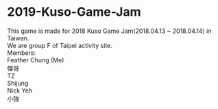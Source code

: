 # 2019-Kuso-Game-Jam

This game is made for 2018 Kuso Game Jam(2018.04.13 ~ 2018.04.14) in Taiwan.  
We are group F of Taipei activity site.  
Members:  
Feather Chung (Me)<br/>
傑哥<br/>
TZ<br/>
Shijung<br/>
Nick Yeh<br/>
小強<br/>

